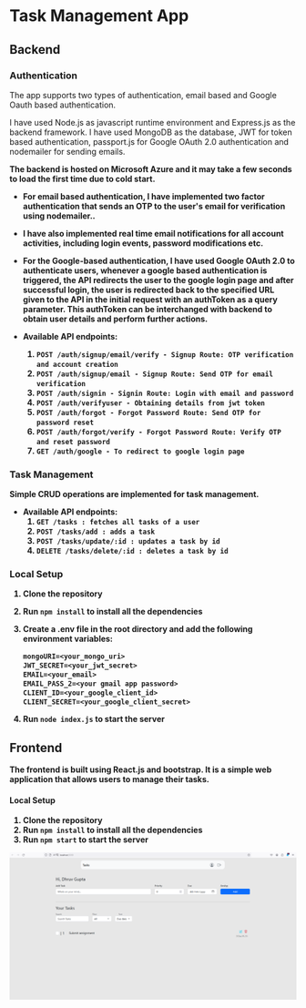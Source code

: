 # Task Management App

## Backend
### Authentication
The app supports two types of authentication, email based and Google Oauth based authentication. 

I have used Node.js as javascript runtime environment and Express.js as the backend framework. I have used MongoDB as the database, JWT for token based authentication, passport.js for Google OAuth 2.0 authentication and nodemailer for sending emails.

<strong>The backend is hosted on Microsoft Azure and it may take a few seconds to load the first time due to cold start.<strong>

- For email based authentication, I have implemented two factor authentication that sends an OTP to the user's email for verification using nodemailer..
- I have also implemented real time email notifications for all account activities, including login events, password modifications etc.
- For the Google-based authentication, I have used Google OAuth 2.0 to authenticate users, whenever a google based authentication is triggered, the API redirects the user to the google login page and after successful login, the user is redirected back to the specified URL given to the API in the initial request with an authToken as a query parameter. This authToken can be interchanged with backend to obtain user details and perform further actions.

- Available API endpoints:
    1. ``` POST /auth/signup/email/verify - Signup Route: OTP verification and account creation ```
    2. ``` POST /auth/signup/email - Signup Route: Send OTP for email verification ```
    3. ``` POST /auth/signin - Signin Route: Login with email and password ```
    4. ``` POST /auth/verifyuser - Obtaining details from jwt token ```
    5. ``` POST /auth/forgot - Forgot Password Route: Send OTP for password reset ```
    6. ``` POST /auth/forgot/verify - Forgot Password Route: Verify OTP and reset password ```
    6. ``` GET /auth/google - To redirect to google login page ```


### Task Management
Simple CRUD operations are implemented for task management. 

- Available API endpoints:
    1. ``` GET /tasks : fetches all tasks of a user ```
    2. ``` POST /tasks/add : adds a task ```
    3. ``` POST /tasks/update/:id : updates a task by id ```
    4. ``` DELETE /tasks/delete/:id : deletes a task by id ```

### Local Setup
1. Clone the repository 
2. Run ```npm install``` to install all the dependencies
3. Create a .env file in the root directory and add the following environment variables:
    ```
    mongoURI=<your_mongo_uri>
    JWT_SECRET=<your_jwt_secret>
    EMAIL=<your_email>
    EMAIL_PASS_2=<your gmail app password>
    CLIENT_ID=<your_google_client_id>
    CLIENT_SECRET=<your_google_client_secret>
    ```

4. Run ```node index.js``` to start the server


## Frontend
The frontend is built using React.js and bootstrap. It is a simple web application that allows users to manage their tasks.

#### Local Setup
1. Clone the repository
2. Run ```npm install``` to install all the dependencies
3. Run ```npm start``` to start the server

![alt text](image.png)